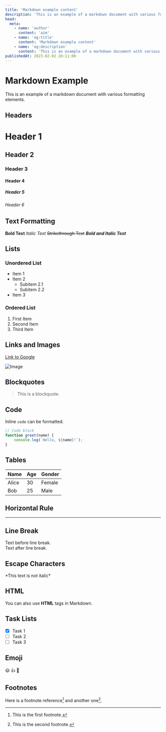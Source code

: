 ```yaml
---
title: 'Markdown example content'
description: 'This is an example of a markdown document with various formatting elements.'
head:
  meta:
    - name: 'author'
      content: 'aim'
    - name: 'og:title'
      content: 'Markdown example content'
    - name: 'og:description'
      content: 'This is an example of a markdown document with various formatting elements.'
publishedAt: 2023-02-02 20:11:00
---
```


# Markdown Example

This is an example of a markdown document with various formatting elements.

## Headers

# Header 1

## Header 2

### Header 3

#### Header 4

##### Header 5

###### Header 6

## Text Formatting

**Bold Text**
_Italic Text_
~~Strikethrough Text~~
**_Bold and Italic Text_**

## Lists

### Unordered List

- Item 1
- Item 2
  - Subitem 2.1
  - Subitem 2.2
- Item 3

### Ordered List

1. First Item
2. Second Item
3. Third Item

## Links and Images

[Link to Google](https://www.google.com)

![Image](https://via.placeholder.com/150)

## Blockquotes

> This is a blockquote.

## Code

Inline `code` can be formatted.

```javascript
// Code block
function greet(name) {
	console.log(`Hello, ${name}!`);
}
```

## Tables

| Name  | Age | Gender |
| ----- | --- | ------ |
| Alice | 30  | Female |
| Bob   | 25  | Male   |

## Horizontal Rule

---

## Line Break

Text before line break.  
Text after line break.

## Escape Characters

\*This text is not italic\*

## HTML

You can also use <b>HTML</b> tags in Markdown.

## Task Lists

- [x] Task 1
- [ ] Task 2
- [ ] Task 3

## Emoji

:smiley: :thumbsup: :rocket:

## Footnotes

Here is a footnote reference[^1] and another one[^2].

[^1]: This is the first footnote.
[^2]: This is the second footnote.
